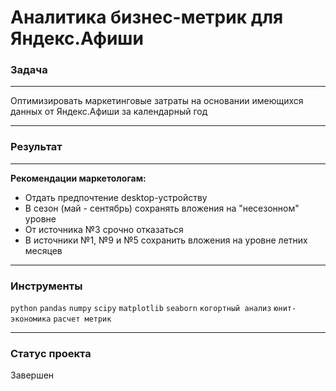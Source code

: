 #  Аналитика бизнес-метрик для Яндекс.Афиши

### Задача
____

Оптимизировать маркетинговые затраты на основании имеющихся данных от Яндекс.Афиши за календарный год 
_____
### Результат
__________

**Рекомендации маркетологам:**

- Отдать предпочтение desktop-устройству 
- В сезон (май - сентябрь) сохранять вложения на "несезонном" уровне
- От источника №3 срочно отказаться
- В источники №1, №9 и №5 сохранить вложения на уровне летних месяцев
___
### Инструменты
`python` `pandas`  `numpy`  `scipy`  `matplotlib`  `seaborn` `когортный анализ` `юнит-экономика` `расчет метрик`
___
### Статус проекта

Завершен